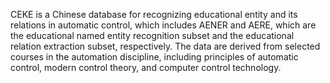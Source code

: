 CEKE is a Chinese database for recognizing educational entity and its relations in automatic control, which includes AENER and AERE, which are the educational named entity recognition subset and the educational relation extraction subset, respectively. The data are derived from selected courses in the automation discipline, including principles of automatic control, modern control theory, and computer control technology.
